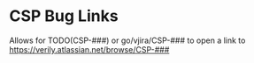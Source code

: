 # CSP Bug Links

Allows for TODO(CSP-###) or go/vjira/CSP-### to open a link to https://verily.atlassian.net/browse/CSP-###
